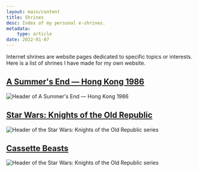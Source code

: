 ```yaml
---
layout: main/content
title: Shrines
desc: Index of my personal e-shrines.
metadata:
    type: article
date: 2022-01-07
---
```


Internet shrines are website pages dedicated to specific topics or interests. Here is a list of shrines I have made for my own website.

## [A Summer's End — Hong Kong 1986](./asummersend/)

![Header of A Summer's End — Hong Kong 1986](/assets/asummersend/images/ASE_Key_art_intro.png)

## [Star Wars: Knights of the Old Republic](./starwarskotor/)

![Header of the Star Wars: Knights of the Old Republic series](/assets/starwarskotor/images/swkotor-header.jpg)

## [Cassette Beasts](./cassettebeasts/)

![Header of the Star Wars: Knights of the Old Republic series](/assets/cassettebeasts/images/CassetteBeasts_keyart_16_9.png)
